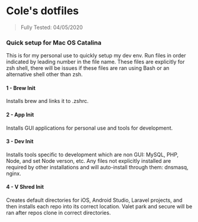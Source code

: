 # Cole's dotfiles
> Fully Tested: 04/05/2020

### Quick setup for Mac OS Catalina
This is for my personal use to quickly setup my dev env.
Run files in order indicated by leading number in the file name.
These files are explicitly for zsh shell, there will be issues if these files are ran using Bash or an alternative shell other than zsh.

#### 1 - Brew Init
Installs brew and links it to .zshrc.

#### 2 - App Init
Installs GUI applications for personal use and tools for development.

#### 3 - Dev Init
Installs tools specific to development which are non GUI: MySQL, PHP, Node, and set Node verson, etc.
Any files not explicitly installed are required by other installations and will auto-install through them: dnsmasq, nginx.

#### 4 - V Shred Init
Creates default directories for iOS, Android Studio, Laravel projects, and then installs each repo into its correct location.
Valet park and secure will be ran after repos clone in correct directories.
